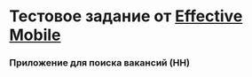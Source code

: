 <h1>Тестовое задание от <a href="https://effective-mobile.ru/" target="_blank">Effective Mobile</a></h1>
<h3>Приложение для поиска вакансий (HH)</h3>
